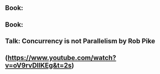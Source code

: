 ## Book:

## Book:

## Talk: Concurrency is not Parallelism by Rob Pike

(https://www.youtube.com/watch?v=oV9rvDllKEg&t=2s)
- 